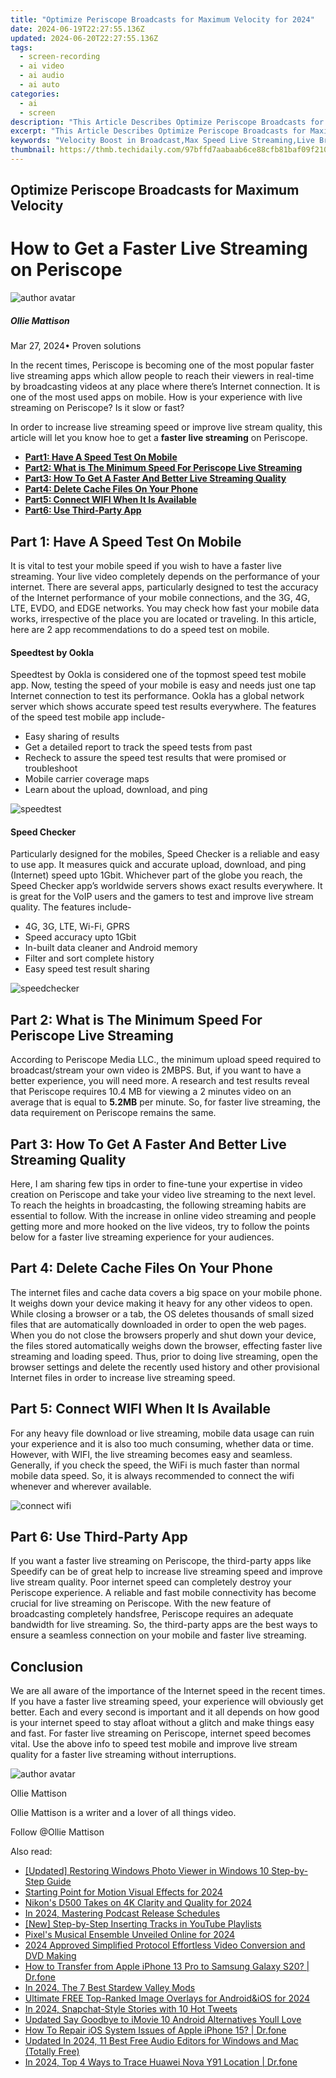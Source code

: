 ```yaml
---
title: "Optimize Periscope Broadcasts for Maximum Velocity for 2024"
date: 2024-06-19T22:27:55.136Z
updated: 2024-06-20T22:27:55.136Z
tags: 
  - screen-recording
  - ai video
  - ai audio
  - ai auto
categories: 
  - ai
  - screen
description: "This Article Describes Optimize Periscope Broadcasts for Maximum Velocity for 2024"
excerpt: "This Article Describes Optimize Periscope Broadcasts for Maximum Velocity for 2024"
keywords: "Velocity Boost in Broadcast,Max Speed Live Streaming,Live Broadcats Optimized,Broadcast Velocity Enhance,Velocity in Periscope Streams,Optimize Live Broadcasting,Max Velocity Periscope"
thumbnail: https://thmb.techidaily.com/97bffd7aabaab6ce88cfb81baf09f210aa957590abbc17524d40c38c29898fc2.jpg
---
```


## Optimize Periscope Broadcasts for Maximum Velocity

# How to Get a Faster Live Streaming on Periscope

![author avatar](https://images.wondershare.com/filmora/article-images/ollie-mattison.jpg)

##### Ollie Mattison

 Mar 27, 2024• Proven solutions

 In the recent times, Periscope is becoming one of the most popular faster live streaming apps which allow people to reach their viewers in real-time by broadcasting videos at any place where there’s Internet connection. It is one of the most used apps on mobile. How is your experience with live streaming on Periscope? Is it slow or fast?

 In order to increase live streaming speed or improve live stream quality, this article will let you know hoe to get a **faster live streaming** on Periscope.

* [**Part1: Have A Speed Test On Mobile**](#part1)
* [**Part2: What is The Minimum Speed For Periscope Live Streaming**](#part2)
* [**Part3: How To Get A Faster And Better Live Streaming Quality**](#part3)
* [**Part4: Delete Cache Files On Your Phone**](#part4)
* [**Part5: Connect WIFI When It Is Available**](#part5)
* [**Part6: Use Third-Party App**](#part6)

## Part 1: Have A Speed Test On Mobile

 It is vital to test your mobile speed if you wish to have a faster live streaming. Your live video completely depends on the performance of your internet. There are several apps, particularly designed to test the accuracy of the Internet performance of your mobile connections, and the 3G, 4G, LTE, EVDO, and EDGE networks. You may check how fast your mobile data works, irrespective of the place you are located or traveling. In this article, here are 2 app recommendations to do a speed test on mobile.

#### Speedtest by Ookla

 Speedtest by Ookla is considered one of the topmost speed test mobile app. Now, testing the speed of your mobile is easy and needs just one tap Internet connection to test its performance. Ookla has a global network server which shows accurate speed test results everywhere. The features of the speed test mobile app include-

* Easy sharing of results
* Get a detailed report to track the speed tests from past
* Recheck to assure the speed test results that were promised or troubleshoot
* Mobile carrier coverage maps
* Learn about the upload, download, and ping

![speedtest](https://images.wondershare.com/filmora/article-images/speedtest.JPG)

#### Speed Checker

 Particularly designed for the mobiles, Speed Checker is a reliable and easy to use app. It measures quick and accurate upload, download, and ping (Internet) speed upto 1Gbit. Whichever part of the globe you reach, the Speed Checker app’s worldwide servers shows exact results everywhere. It is great for the VoIP users and the gamers to test and improve live stream quality. The features include-

* 4G, 3G, LTE, Wi-Fi, GPRS
* Speed accuracy upto 1Gbit
* In-built data cleaner and Android memory
* Filter and sort complete history
* Easy speed test result sharing

![speedchecker](https://images.wondershare.com/filmora/article-images/speedchecker.JPG)

## Part 2: What is The Minimum Speed For Periscope Live Streaming

 According to Periscope Media LLC., the minimum upload speed required to broadcast/stream your own video is 2MBPS. But, if you want to have a better experience, you will need more. A research and test results reveal that Periscope requires 10.4 MB for viewing a 2 minutes video on an average that is equal to **5.2MB** per minute. So, for faster live streaming, the data requirement on Periscope remains the same.

## Part 3: How To Get A Faster And Better Live Streaming Quality

 Here, I am sharing few tips in order to fine-tune your expertise in video creation on Periscope and take your video live streaming to the next level. To reach the heights in broadcasting, the following streaming habits are essential to follow. With the increase in online video streaming and people getting more and more hooked on the live videos, try to follow the points below for a faster live streaming experience for your audiences.

## Part 4: Delete Cache Files On Your Phone

 The internet files and cache data covers a big space on your mobile phone. It weighs down your device making it heavy for any other videos to open. While closing a browser or a tab, the OS deletes thousands of small sized files that are automatically downloaded in order to open the web pages. When you do not close the browsers properly and shut down your device, the files stored automatically weighs down the browser, effecting faster live streaming and loading speed. Thus, prior to doing live streaming, open the browser settings and delete the recently used history and other provisional Internet files in order to increase live streaming speed.

## Part 5: Connect WIFI When It Is Available

 For any heavy file download or live streaming, mobile data usage can ruin your experience and it is also too much consuming, whether data or time. However, with WIFI, the live streaming becomes easy and seamless. Generally, if you check the speed, the WiFi is much faster than normal mobile data speed. So, it is always recommended to connect the wifi whenever and wherever available.

![connect wifi](https://images.wondershare.com/filmora/article-images/connect-wifi.JPG)

## Part 6: Use Third-Party App

 If you want a faster live streaming on Periscope, the third-party apps like Speedify can be of great help to increase live streaming speed and improve live stream quality. Poor internet speed can completely destroy your Periscope experience. A reliable and fast mobile connectivity has become crucial for live streaming on Periscope. With the new feature of broadcasting completely handsfree, Periscope requires an adequate bandwidth for live streaming. So, the third-party apps are the best ways to ensure a seamless connection on your mobile and faster live streaming.

## Conclusion

 We are all aware of the importance of the Internet speed in the recent times. If you have a faster live streaming speed, your experience will obviously get better. Each and every second is important and it all depends on how good is your internet speed to stay afloat without a glitch and make things easy and fast. For faster live streaming on Periscope, internet speed becomes vital. Use the above info to speed test mobile and improve live stream quality for a faster live streaming without interruptions.

![author avatar](https://images.wondershare.com/filmora/article-images/ollie-mattison.jpg)

Ollie Mattison

Ollie Mattison is a writer and a lover of all things video.

Follow @Ollie Mattison

<span class="atpl-alsoreadstyle">Also read:</span>
<div><ul>
<li><a href="https://extra-approaches.techidaily.com/updated-restoring-windows-photo-viewer-in-windows-10-step-by-step-guide/"><u>[Updated] Restoring Windows Photo Viewer in Windows 10  Step-by-Step Guide</u></a></li>
<li><a href="https://extra-approaches.techidaily.com/starting-point-for-motion-visual-effects-for-2024/"><u>Starting Point for Motion Visual Effects for 2024</u></a></li>
<li><a href="https://extra-approaches.techidaily.com/nikons-d500-takes-on-4k-clarity-and-quality-for-2024/"><u>Nikon's D500 Takes on 4K Clarity and Quality for 2024</u></a></li>
<li><a href="https://extra-approaches.techidaily.com/in-2024-mastering-podcast-release-schedules/"><u>In 2024, Mastering Podcast Release Schedules</u></a></li>
<li><a href="https://extra-approaches.techidaily.com/new-step-by-step-inserting-tracks-in-youtube-playlists/"><u>[New] Step-by-Step  Inserting Tracks in YouTube Playlists</u></a></li>
<li><a href="https://extra-approaches.techidaily.com/pixels-musical-ensemble-unveiled-online-for-2024/"><u>Pixel's Musical Ensemble Unveiled Online for 2024</u></a></li>
<li><a href="https://extra-approaches.techidaily.com/2024-approved-simplified-protocol-effortless-video-conversion-and-dvd-making/"><u>2024 Approved  Simplified Protocol  Effortless Video Conversion and DVD Making</u></a></li>
<li><a href="https://iphone-transfer.techidaily.com/how-to-transfer-from-apple-iphone-13-pro-to-samsung-galaxy-s20-drfone-by-drfone-transfer-from-ios/"><u>How to Transfer from Apple iPhone 13 Pro to Samsung Galaxy S20? | Dr.fone</u></a></li>
<li><a href="https://screen-sharing-recording.techidaily.com/in-2024-the-7-best-stardew-valley-mods/"><u>In 2024, The 7 Best Stardew Valley Mods</u></a></li>
<li><a href="https://some-guidance.techidaily.com/ultimate-free-top-ranked-image-overlays-for-androidandios-for-2024/"><u>Ultimate FREE Top-Ranked Image Overlays for Android&iOS for 2024</u></a></li>
<li><a href="https://twitter-videos.techidaily.com/in-2024-snapchat-style-stories-with-10-hot-tweets/"><u>In 2024, Snapchat-Style Stories with 10 Hot Tweets</u></a></li>
<li><a href="https://video-ai-editor.techidaily.com/updated-say-goodbye-to-imovie-10-android-alternatives-youll-love/"><u>Updated Say Goodbye to iMovie 10 Android Alternatives Youll Love</u></a></li>
<li><a href="https://techidaily.com/how-to-repair-ios-system-issues-of-apple-iphone-15-drfone-by-drfone-ios-system-repair-ios-system-repair/"><u>How To Repair iOS System Issues of Apple iPhone 15? | Dr.fone</u></a></li>
<li><a href="https://sound-optimizing.techidaily.com/updated-in-2024-11-best-free-audio-editors-for-windows-and-mac-totally-free/"><u>Updated In 2024, 11 Best Free Audio Editors for Windows and Mac (Totally Free)</u></a></li>
<li><a href="https://android-location-track.techidaily.com/in-2024-top-4-ways-to-trace-huawei-nova-y91-location-drfone-by-drfone-virtual-android/"><u>In 2024, Top 4 Ways to Trace Huawei Nova Y91 Location | Dr.fone</u></a></li>
</ul></div>

<ins class="adsbygoogle"
      style="display:block"
      data-ad-client="ca-pub-7571918770474297"
      data-ad-slot="8358498916"
      data-ad-format="auto"
      data-full-width-responsive="true"></ins>